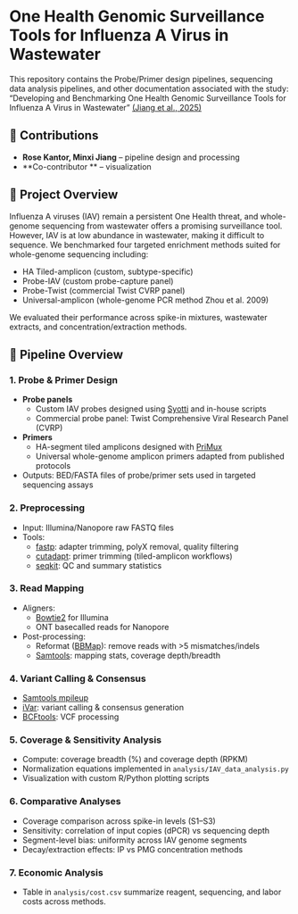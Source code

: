 # One Health Genomic Surveillance Tools for Influenza A Virus in Wastewater
This repository contains the Probe/Primer design pipelines, sequencing data analysis pipelines, and other documentation associated with the study:
“Developing and Benchmarking One Health Genomic Surveillance Tools for Influenza A Virus in Wastewater” [(Jiang et al., 2025)](https://doi.org/10.1101/2025.09.19.676942)
## 👥 Contributions
- **Rose Kantor, Minxi Jiang** – pipeline design and processing 
- **Co-contributor ** – visualization  

## 📄 Project Overview

Influenza A viruses (IAV) remain a persistent One Health threat, and whole-genome sequencing from wastewater offers a promising surveillance tool. However, IAV is at low abundance in wastewater, making it difficult to sequence. 
We benchmarked four targeted enrichment methods suited for whole-genome sequencing including:
- HA Tiled-amplicon (custom, subtype-specific)
- Probe-IAV (custom probe-capture panel)
- Probe-Twist (commercial Twist CVRP panel)
- Universal-amplicon (whole-genome PCR method Zhou et al. 2009)

We evaluated their performance across spike-in mixtures, wastewater extracts, and concentration/extraction methods.

## 🔬 Pipeline Overview

### 1. Probe & Primer Design
- **Probe panels**  
  - Custom IAV probes designed using [Syotti](https://github.com/jnalanko/syotti) and in-house scripts  
  - Commercial probe panel: Twist Comprehensive Viral Research Panel (CVRP)  
- **Primers**  
  - HA-segment tiled amplicons designed with [PriMux](https://pubmed.ncbi.nlm.nih.gov/25157264/)  
  - Universal whole-genome amplicon primers adapted from published protocols  
- Outputs: BED/FASTA files of probe/primer sets used in targeted sequencing assays  

### 2. Preprocessing
- Input: Illumina/Nanopore raw FASTQ files  
- Tools:  
  - [fastp](https://github.com/OpenGene/fastp): adapter trimming, polyX removal, quality filtering  
  - [cutadapt](https://cutadapt.readthedocs.io/): primer trimming (tiled-amplicon workflows)  
  - [seqkit](https://bioinf.shenwei.me/seqkit/): QC and summary statistics  

### 3. Read Mapping
- Aligners:  
  - [Bowtie2](https://github.com/BenLangmead/bowtie2) for Illumina  
  - ONT basecalled reads for Nanopore  
- Post-processing:  
  - Reformat ([BBMap](https://jgi.doe.gov/data-and-tools/bbtools/)): remove reads with >5 mismatches/indels  
  - [Samtools](http://www.htslib.org/): mapping stats, coverage depth/breadth  

### 4. Variant Calling & Consensus
- [Samtools mpileup](http://www.htslib.org/doc/samtools.html)  
- [iVar](https://github.com/andersen-lab/ivar): variant calling & consensus generation  
- [BCFtools](http://samtools.github.io/bcftools/): VCF processing  

### 5. Coverage & Sensitivity Analysis
- Compute: coverage breadth (%) and coverage depth (RPKM)  
- Normalization equations implemented in `analysis/IAV_data_analysis.py`  
- Visualization with custom R/Python plotting scripts  

### 6. Comparative Analyses
- Coverage comparison across spike-in levels (S1–S3)  
- Sensitivity: correlation of input copies (dPCR) vs sequencing depth  
- Segment-level bias: uniformity across IAV genome segments  
- Decay/extraction effects: IP vs PMG concentration methods  

### 7. Economic Analysis
- Table in `analysis/cost.csv` summarize reagent, sequencing, and labor costs across methods.  
